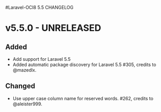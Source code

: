 #Laravel-OCI8 5.5 CHANGELOG

# v5.5.0 - UNRELEASED
## Added
- Add support for Laravel 5.5
- Added automatic package discovery for Laravel 5.5 #305, credits to @mazedlx.

## Changed
- Use upper case column name for reserved words. #262, credits to @aleister999.


